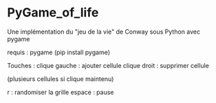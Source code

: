 # PyGame_of_life
Une implémentation du "jeu de la vie" de Conway sous Python avec pygame

requis : 
pygame (pip install pygame)

Touches :
clique gauche : ajouter cellule 
clique droit : supprimer cellule

(plusieurs cellules si clique maintenu)

r : randomiser la grille
espace : pause
